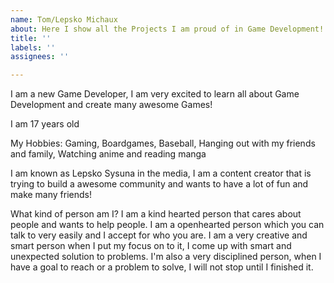 ```yaml
---
name: Tom/Lepsko Michaux
about: Here I show all the Projects I am proud of in Game Development!
title: ''
labels: ''
assignees: ''

---
```


I am a new Game Developer, I am very excited to learn all about Game Development and create many awesome Games!

I am 17 years old

My Hobbies: Gaming, Boardgames, Baseball, Hanging out with my friends and family, Watching anime and reading manga

I am known as Lepsko Sysuna in the media, I am a content creator that is trying to build a awesome community and wants to have a lot of fun and make many friends! 

What kind of person am I? 
I am a kind hearted person that cares about people and wants to help people. I am a openhearted person which you can talk to very easily and I accept for who you are. I am a very creative and smart person when I put my focus on to it, I come up with smart and unexpected solution to problems. I'm also a very disciplined person, when I have a goal to reach or a problem to solve, I will not stop until I finished it.
